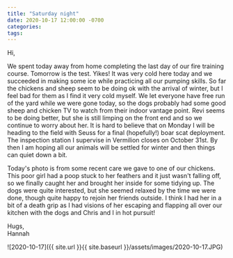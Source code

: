 ```yaml
---
title: "Saturday night"
date: 2020-10-17 12:00:00 -0700
categories:
tags:
---
```


Hi,

We spent today away from home completing the last day of our fire training course. Tomorrow is the test. Yikes! It was very cold here today and we succeeded in making some ice while practicing all our pumping skills. So far the chickens and sheep seem to be doing ok with the arrival of winter, but I feel bad for them as I find it very cold myself. We let everyone have free run of the yard while we were gone today, so the dogs probably had some good sheep and chicken TV to watch from their indoor vantage point. Revi seems to be doing better, but she is still limping on the front end and so we continue to worry about her. It is hard to believe that on Monday I will be heading to the field with Seuss for a final (hopefully!) boar scat deployment. The inspection station I supervise in Vermilion closes on October 31st. By then I am hoping all our animals will be settled for winter and then things can quiet down a bit.

Today's photo is from some recent care we gave to one of our chickens. This poor girl had a poop stuck to her feathers and it just wasn't falling off, so we finally caught her and brought her inside for some tidying up. The dogs were quite interested, but she seemed relaxed by the time we were done, though quite happy to rejoin her friends outside. I think I had her in a bit of a death grip as I had visions of her escaping and flapping all over our kitchen with the dogs and Chris and I in hot pursuit!

Hugs,<br />
Hannah

![2020-10-17]({{ site.url }}{{ site.baseurl }}/assets/images/2020-10-17.JPG)